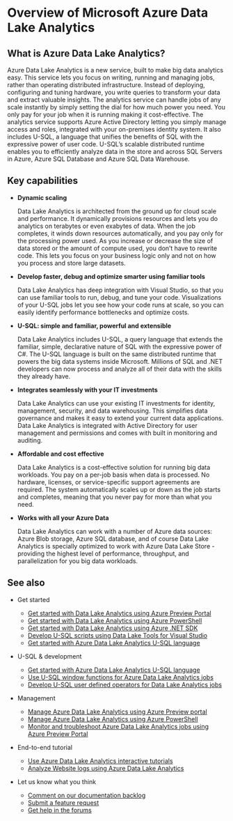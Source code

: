 <properties 
   pageTitle="Overview of Microsoft Azure Data Lake Analytics | Azure" 
   description="Data Lake Analytics is an Azure Big Data computation service that lets you use data to drive your business using the insights gained from your data in the cloud, regardless of where it is and regardless of its size. Data Lake Analytics enables this in the simplest, most scalable, and most economical way possible. " 
   services="data-lake-analytics" 
   documentationCenter="" 
   authors="mumian" 
   manager="paulettm" 
   editor="cgronlun"/>
 
<tags
   ms.service="data-lake-analytics"
   ms.devlang="na"
   ms.topic="article"
   ms.tgt_pltfrm="na"
   ms.workload="big-data" 
   ms.date="10/28/2015"
   ms.author="jgao"/>

# Overview of Microsoft Azure Data Lake Analytics

## What is Azure Data Lake Analytics?

Azure Data Lake Analytics is a new service, built to make big data analytics easy. This service lets you focus on writing, running and managing jobs, rather than operating distributed infrastructure. Instead of deploying, configuring and tuning hardware, you write queries to transform your data and extract valuable insights. The analytics service can handle jobs of any scale instantly by simply setting the dial for how much power you need. You only pay for your job when it is running making it cost-effective. The analytics service supports Azure Active Directory letting you simply manage access and roles, integrated with your on-premises identity system. It also includes U-SQL, a language that unifies the benefits of SQL with the expressive power of user code. U-SQL’s scalable distributed runtime enables you to efficiently analyze data in the store and across SQL Servers in Azure, Azure SQL Database and Azure SQL Data Warehouse.


## Key capabilities

- **Dynamic scaling** 

    Data Lake Analytics is architected from the ground up for cloud scale and performance.  It dynamically provisions resources and lets you do analytics on terabytes or even exabytes of data. When the job completes, it winds down resources automatically, and you pay only for the processing power used. As you increase or decrease the size of data stored or the amount of compute used, you don’t have to rewrite code. This lets you focus on your business logic only and not on how you process and store large datasets. 

- **Develop faster, debug and optimize smarter using familiar tools**

    Data Lake Analytics has deep integration with Visual Studio, so that you can use familiar tools to run, debug, and tune your code. Visualizations of your U-SQL jobs let you see how your code runs at scale, so you can easily identify performance bottlenecks and optimize costs. 

- **U-SQL: simple and familiar, powerful and extensible**

    Data Lake Analytics includes U-SQL, a query language that extends the familiar, simple, declarative nature of SQL with the expressive power of C#. The U-SQL language is built on the same distributed runtime that powers the big data systems inside Microsoft. Millions of SQL and .NET developers can now process and analyze all of their data with the skills they already have.

- **Integrates seamlessly with your IT investments**

    Data Lake Analytics can use your existing IT investments for identity, management, security, and data warehousing. This simplifies data governance and makes it easy to extend your current data applications. Data Lake Analytics is integrated with Active Directory for user management and permissions and comes with built in monitoring and auditing.

- **Affordable and cost effective**

    Data Lake Analytics is a cost-effective solution for running big data workloads. You pay on a per-job basis when data is processed. No hardware, licenses, or service-specific support agreements are required. The system automatically scales up or down as the job starts and completes, meaning that you never pay for more than what you need. 

- **Works with all your Azure Data**

    Data Lake Analytics can work with a number of Azure data sources: Azure Blob storage, Azure SQL database, and of course Data Lake Analytics is specially optimized to work with Azure Data Lake Store - providing the highest level of performance, throughput, and parallelization for you big data workloads.

## See also

- Get started
    - [Get started with Data Lake Analytics using Azure Preview Portal](data-lake-analytics-get-started-portal.md)
    - [Get started with Data Lake Analytics using Azure PowerShell](data-lake-analytics-get-started-powershell.md)
    - [Get started with Data Lake Analytics using Azure .NET SDK](data-lake-analytics-get-started-net-sdk.md)
    - [Develop U-SQL scripts using Data Lake Tools for Visual Studio](data-lake-analytics-data-lake-tools-get-started.md)
    - [Get started with Azure Data Lake Analytics U-SQL language](data-lake-analytics-u-sql-get-started.md)
    
- U-SQL & development
    - [Get started with Azure Data Lake Analytics U-SQL language](data-lake-analytics-u-sql-get-started.md)
    - [Use U-SQL window functions for Azure Data Lake Analytics jobs](data-lake-analytics-use-window-functions.md)
    - [Develop U-SQL user defined operators for Data Lake Analytics jobs](data-lake-analtyics-u-sql-develop-user-defined-operators.md)
    
- Management
    - [Manage Azure Data Lake Analytics using Azure Preview portal](data-lake-analytics-manage-use-portal.md)
    - [Manage Azure Data Lake Analytics using Azure PowerShell](data-lake-analytics-manage-use-powershell.md)
    - [Monitor and troubleshoot Azure Data Lake Analytics jobs using Azure Preview Portal](data-lake-analytics-monitor-and-troubleshoot-jobs-tutorial.md)

- End-to-end tutorial
    - [Use Azure Data Lake Analytics interactive tutorials](data-lake-analytics-use-interactive-tutorials.md)
    - [Analyze Website logs using Azure Data Lake Analytics](data-lake-analytics-analyze-weblogs.md)

- Let us know what you think
    - [Comment on our documentation backlog](data-lake-analytics-documentation-backlog.md)
    - [Submit a feature request](http://aka.ms/adlafeedback)
    - [Get help in the forums](http://aka.ms/adlaforums)



